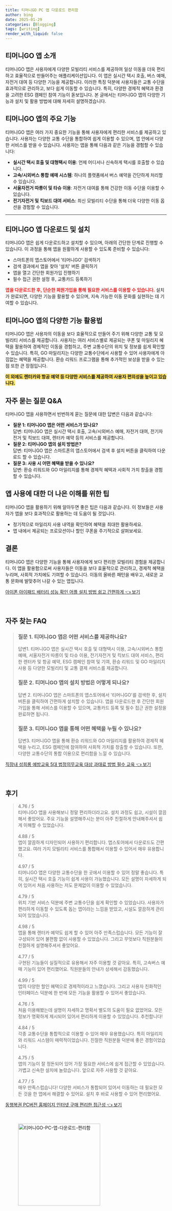 ```yaml
---
title: 티머니GO PC 앱 다운로드 편리함
author: bing
date: 2025-01-29
categories: [Blogging]
tags: [writing]
render_with_liquid: false
---
```



<h2 id='티머니GO_앱_소개'>티머니GO 앱 소개</h2>

<p>티머니GO 앱은 사용자에게 다양한 모빌리티 서비스를 제공하여 일상 이동을 더욱 편리하고 효율적으로 만들어주는 애플리케이션입니다. 이 앱은 실시간 택시 호출, 버스 예매, 자전거 대여 등 다양한 기능을 제공합니다. 이러한 특징 덕분에 사용자들은 교통 수단을 효과적으로 관리하고, 보다 쉽게 이동할 수 있습니다. 특히, 다양한 경제적 혜택과 환경을 고려한 ESG 캠페인 참여 기능이 돋보입니다. 본 글에서는 티머니GO 앱의 다양한 기능과 설치 및 활용 방법에 대해 자세히 설명하겠습니다.</p>

<h2 id='주요_기능'>티머니GO 앱의 주요 기능</h2>

<p>티머니GO 앱은 여러 가지 중요한 기능을 통해 사용자에게 편리한 서비스를 제공하고 있습니다. 사용자는 다양한 교통 수단을 통합하여 쉽게 이용할 수 있으며, 앱 안에서 다양한 서비스를 받을 수 있습니다. 사용자는 앱을 통해 다음과 같은 기능을 경험할 수 있습니다:</p>

<ul>
    <li><b>실시간 택시 호출 및 대형택시 이용</b>: 언제 어디서나 신속하게 택시를 호출할 수 있습니다.</li>
    <li><b>고속/시외버스 통합 예매 시스템</b>: 하나의 플랫폼에서 버스 예약을 간단하게 처리할 수 있습니다.</li>
    <li><b>서울자전거 따릉이 및 타슈 이용</b>: 자전거 대여를 통해 건강한 이동 수단을 이용할 수 있습니다.</li>
    <li><b>전기자전거 및 킥보드 대여 서비스</b>: 최신 모빌리티 수단을 통해 더욱 다양한 이동 옵션을 경험할 수 있습니다.</li>
</ul>

<hr />

<h2 id='앱_다운로드_및_설치'>티머니GO 앱 다운로드 및 설치</h2>

<p>티머니GO 앱은 쉽게 다운로드하고 설치할 수 있으며, 아래의 간단한 단계로 진행할 수 있습니다. 이 과정을 통해 앱을 원활하게 사용할 수 있도록 준비할 수 있습니다:</p>

<ul>
    <li>스마트폰의 앱스토어에서 '티머니GO' 검색하기</li>
    <li>검색 결과에서 앱을 찾아 '설치' 버튼 클릭하기</li>
    <li>앱을 열고 간단한 회원가입 진행하기</li>
    <li>필수 접근 권한 설정 후, 교통카드 등록하기</li>
</ul>

<p><b><span style="color: #ee2323;">앱을 다운로드한 후, 단순한 회원가입을 통해 필요한 서비스를 이용할 수 있습니다.</span></b> 설치가 완료되면, 다양한 기능을 활용할 수 있으며, 지속 가능한 이동 문화를 실현하는 데 기여할 수 있습니다.</p>

<h2 id='다양한_기능_활용법'>티머니GO 앱의 다양한 기능 활용법</h2>

<p>티머니GO 앱은 사용자의 이동을 보다 효율적으로 만들어 주기 위해 다양한 교통 및 모빌리티 서비스를 제공합니다. 사용자는 여러 서비스별로 제공되는 쿠폰 및 마일리지 혜택을 활용하여 경제적인 이동을 경험하고, 주변 교통수단의 위치 및 정보를 쉽게 확인할 수 있습니다. 특히, GO 마일리지는 다양한 교통수단에서 사용할 수 있어 사용자에게 아낌없는 혜택을 제공합니다. 환승 리워드 프로그램을 통해 추가적인 보상을 받을 수 있는 점 또한 큰 장점입니다.</p>

<p><b><span style="background-color: #ffe066;">이 외에도 렌터카와 항공 예약 등 다양한 서비스를 제공하여 사용자 편의성을 높이고 있습니다.</span></b></p>

<h2 id='자주_묻는_질문'>자주 묻는 질문 Q&A</h2>

<p>티머니GO 앱을 사용하면서 빈번하게 묻는 질문에 대한 답변은 다음과 같습니다:</p>

<ul>
    <li><b>질문 1: 티머니GO 앱은 어떤 서비스가 있나요?</b><br>답변: 티머니GO 앱은 실시간 택시 호출, 고속/시외버스 예매, 자전거 대여, 전기자전거 및 킥보드 대여, 렌터카 예약 등의 서비스를 제공합니다.</li>
    <li><b>질문 2: 티머니GO 앱의 설치 방법은?</b><br>답변: 티머니GO 앱은 스마트폰의 앱스토어에서 검색 후 설치 버튼을 클릭하여 다운로드 할 수 있습니다.</li>
    <li><b>질문 3: 사용 시 어떤 혜택을 받을 수 있나요?</b><br>답변: 환승 리워드와 GO 마일리지를 통해 경제적 혜택과 사회적 가치 창출을 경험할 수 있습니다.</li>
</ul>

<h2 id='앱_사용에_대한_팁'>앱 사용에 대한 더 나은 이해를 위한 팁</h2>

<p>티머니GO 앱을 활용하기 위해 알아두면 좋은 팁은 다음과 같습니다. 이 정보들은 사용자가 앱을 보다 효과적으로 활용하는 데 도움이 될 것입니다.</p>

<ul>
    <li>정기적으로 마일리지 사용 내역을 확인하여 혜택을 최대한 활용하세요.</li>
    <li>앱 내에서 제공되는 프로모션이나 할인 쿠폰을 주기적으로 살펴보세요.</li>
</ul>

<h2 id='결론'>결론</h2>

<p>티머니GO 앱은 다양한 기능을 통해 사용자에게 보다 편리한 모빌리티 경험을 제공합니다. 이 앱을 활용함으로써 사용자들은 이동을 보다 효율적으로 관리하고, 경제적 혜택을 누리며, 사회적 가치에도 기여할 수 있습니다. 이동의 올바른 패턴을 배우고, 새로운 교통 문화에 발맞추어 나갈 수 있는 앱입니다.</p>


<p><a class="click-button" title="아이폰 아이패드 배터리 성능 확인 어플 설치 방법 쉽고 간편하게" href="https://yellowplanner.github.io/posts/%EC%95%84%EC%9D%B4%ED%8F%B0-%EC%95%84%EC%9D%B4%ED%8C%A8%EB%93%9C-%EB%B0%B0%ED%84%B0%EB%A6%AC-%EC%84%B1%EB%8A%A5-%ED%99%95%EC%9D%B8-%EC%96%B4%ED%94%8C-%EC%84%A4%EC%B9%98-%EB%B0%A9%EB%B2%95-%EC%89%BD%EA%B3%A0-%EA%B0%84%ED%8E%B8%ED%95%98%EA%B2%8C/" rel="dofollow">아이폰 아이패드 배터리 성능 확인 어플 설치 방법 쉽고 간편하게 👈 보기</a></p><br>
<h2 id='자주_찾는_FAQ'>자주 찾는 FAQ</h2>
<div itemscope="" itemtype="https://schema.org/FAQPage"> 
<blockquote> 
<div itemscope="" itemprop="mainEntity" itemtype="https://schema.org/Question"> 
<h3 itemprop="name">질문 1. 티머니GO 앱은 어떤 서비스를 제공하나요?</h3> 
<div itemscope="" itemprop="acceptedAnswer" itemtype="https://schema.org/Answer"> 
<span itemprop="text"> 
<p>답변1. 티머니GO 앱은 실시간 택시 호출 및 대형택시 이용, 고속/시외버스 통합 예매, 서울자전거 따릉이 및 타슈 이용, 전기자전거 및 킥보드 대여 서비스, 편리한 렌터카 및 항공 예약, ESG 캠페인 참여 및 기여, 환승 리워드 및 GO 마일리지 사용 등 다양한 모빌리티 및 교통 결제 서비스를 제공합니다.</p> 
</span> 
</div> 
</div> 

<div itemscope="" itemprop="mainEntity" itemtype="https://schema.org/Question"> 
<h3 itemprop="name">질문 2. 티머니GO 앱의 설치 방법은 어떻게 되나요?</h3> 
<div itemscope="" itemprop="acceptedAnswer" itemtype="https://schema.org/Answer"> 
<span itemprop="text"> 
<p>답변 2. 티머니GO 앱은 스마트폰의 앱스토어에서 '티머니GO'를 검색한 후, 설치 버튼을 클릭하여 간편하게 설치할 수 있습니다. 앱을 다운로드한 후 간단한 회원가입을 통해 서비스를 이용할 수 있으며, 교통카드 등록 및 필수 접근 권한 설정을 완료하면 됩니다.</p> 
</span> 
</div> 
</div> 

<div itemscope="" itemprop="mainEntity" itemtype="https://schema.org/Question"> 
<h3 itemprop="name">질문 3. 티머니GO 앱을 통해 어떤 혜택을 누릴 수 있나요?</h3> 
<div itemscope="" itemprop="acceptedAnswer" itemtype="https://schema.org/Answer"> 
<span itemprop="text"> 
<p>답변3. 티머니GO 앱을 통해 환승 리워드와 GO 마일리지를 활용하여 경제적 혜택을 누리고, ESG 캠페인에 참여하여 사회적 가치를 창출할 수 있습니다. 또한, 다양한 교통수단의 통합 이용으로 편리함을 느낄 수 있습니다.</p> 
</span> 
</div> 
</div> 
</blockquote> 
</div>
<p><a class="click-button" title="직장내 성희롱 예방교육 5대 법정의무교육 대상 과태료 방법 필수 교육" href="https://yellowplanner.github.io/posts/%EC%A7%81%EC%9E%A5%EB%82%B4-%EC%84%B1%ED%9D%AC%EB%A1%B1-%EC%98%88%EB%B0%A9%EA%B5%90%EC%9C%A1-5%EB%8C%80-%EB%B2%95%EC%A0%95%EC%9D%98%EB%AC%B4%EA%B5%90%EC%9C%A1-%EB%8C%80%EC%83%81-%EA%B3%BC%ED%83%9C%EB%A3%8C-%EB%B0%A9%EB%B2%95-%ED%95%84%EC%88%98-%EA%B5%90%EC%9C%A1/" rel="dofollow">직장내 성희롱 예방교육 5대 법정의무교육 대상 과태료 방법 필수 교육 👈 보기</a></p><br>
<h2 id='후기'>후기</h2>
<div itemscope itemtype="https://schema.org/Product">
  <blockquote>
  <div itemprop="review" itemscope itemtype="https://schema.org/Review">
      <div itemprop="reviewRating" itemscope itemtype="https://schema.org/Rating"> <span itemprop="ratingValue">4.76</span> / <span itemprop="bestRating">5</span> </div>
      <span itemprop="reviewBody">티머니GO 앱을 사용해보니 정말 편리하더라고요. 설치 과정도 쉽고, 시설이 깔끔해서 좋았어요. 주요 기능을 설명해주시는 분이 아주 친절하게 안내해주셔서 쉽게 이해할 수 있었습니다.</span>
  </div>
  <br>
  <div itemprop="review" itemscope itemtype="https://schema.org/Review">
      <div itemprop="reviewRating" itemscope itemtype="https://schema.org/Rating"> <span itemprop="ratingValue">4.88</span> / <span itemprop="bestRating">5</span> </div>
      <span itemprop="reviewBody">앱이 깔끔하게 디자인되어 사용하기 편리합니다. 앱스토어에서 다운로드도 간편했고요. 여러 가지 모빌리티 서비스를 통합해서 이용할 수 있어서 매우 유용합니다.</span>
  </div>
  <br>
  <div itemprop="review" itemscope itemtype="https://schema.org/Review">
      <div itemprop="reviewRating" itemscope itemtype="https://schema.org/Rating"> <span itemprop="ratingValue">4.97</span> / <span itemprop="bestRating">5</span> </div>
      <span itemprop="reviewBody">티머니GO 앱은 다양한 교통수단을 한 곳에서 이용할 수 있어 정말 좋습니다. 특히, 실시간 택시 호출 기능이 쉽게 사용이 가능했습니다. 모든 설명이 자세하게 되어 있어서 처음 사용하는 저도 문제없이 이용할 수 있었습니다.</span>
  </div>
  <br>
  <div itemprop="review" itemscope itemtype="https://schema.org/Review">
      <div itemprop="reviewRating" itemscope itemtype="https://schema.org/Rating"> <span itemprop="ratingValue">4.79</span> / <span itemprop="bestRating">5</span> </div>
      <span itemprop="reviewBody">위치 기반 서비스 덕분에 주변 교통수단을 쉽게 확인할 수 있었습니다. 사용자가 편리하게 이동할 수 있도록 돕는 앱이라는 느낌을 받았고, 시설도 깔끔하게 관리되어 있었습니다.</span>
  </div>
  <br>
  <div itemprop="review" itemscope itemtype="https://schema.org/Review">
      <div itemprop="reviewRating" itemscope itemtype="https://schema.org/Rating"> <span itemprop="ratingValue">4.98</span> / <span itemprop="bestRating">5</span> </div>
      <span itemprop="reviewBody">앱을 통해 렌터카 예약도 쉽게 할 수 있어 아주 만족스럽습니다. 모든 기능이 잘 구성되어 있어 불편함 없이 사용할 수 있었습니다. 그리고 무엇보다 직원분들이 친절하게 설명해주셔서 좋았어요.</span>
  </div>
  <br>
  <div itemprop="review" itemscope itemtype="https://schema.org/Review">
      <div itemprop="reviewRating" itemscope itemtype="https://schema.org/Rating"> <span itemprop="ratingValue">4.77</span> / <span itemprop="bestRating">5</span> </div>
      <span itemprop="reviewBody">구현된 기능들이 실질적으로 유용해서 자주 이용할 것 같아요. 특히, 고속버스 예매 기능이 있어 편리했어요. 직원분들의 안내가 상세해서 감동했습니다.</span>
  </div>
  <br>
  <div itemprop="review" itemscope itemtype="https://schema.org/Review">
      <div itemprop="reviewRating" itemscope itemtype="https://schema.org/Rating"> <span itemprop="ratingValue">4.99</span> / <span itemprop="bestRating">5</span> </div>
      <span itemprop="reviewBody">앱의 다양한 할인 혜택으로 경제적이라고 느꼈습니다. 그리고 사용자 친화적인 인터페이스 덕분에 한 번에 모든 기능을 활용할 수 있어서 좋았습니다.</span>
  </div>
  <br>
  <div itemprop="review" itemscope itemtype="https://schema.org/Review">
      <div itemprop="reviewRating" itemscope itemtype="https://schema.org/Rating"> <span itemprop="ratingValue">4.76</span> / <span itemprop="bestRating">5</span> </div>
      <span itemprop="reviewBody">처음 이용해봤는데 설명이 자세하고 명확서 별도의 도움이 필요 없었어요. 모든 정보가 명확하게 제시되어 있어서 편리하게 이용할 수 있었습니다. 추천합니다!</span>
  </div>
  <br>
  <div itemprop="review" itemscope itemtype="https://schema.org/Review">
      <div itemprop="reviewRating" itemscope itemtype="https://schema.org/Rating"> <span itemprop="ratingValue">4.84</span> / <span itemprop="bestRating">5</span> </div>
      <span itemprop="reviewBody">각종 교통수단을 통합적으로 이용할 수 있어 매우 유용했습니다. 특히 마일리지와 리워드 시스템이 매력적이었습니다. 친절한 직원분들 덕분에 좋은 경험이었습니다.</span>
  </div>
  <br>
  <div itemprop="review" itemscope itemtype="https://schema.org/Review">
      <div itemprop="reviewRating" itemscope itemtype="https://schema.org/Rating"> <span itemprop="ratingValue">4.75</span> / <span itemprop="bestRating">5</span> </div>
      <span itemprop="reviewBody">앱의 기능이 잘 정돈되어 있어 가장 필요한 서비스에 쉽게 접근할 수 있었습니다. 가볍고 신속한 설치에 놀랐습니다. 앞으로 자주 사용할 것 같아요.</span>
  </div>
  <br>
  <div itemprop="review" itemscope itemtype="https://schema.org/Review">
      <div itemprop="reviewRating" itemscope itemtype="https://schema.org/Rating"> <span itemprop="ratingValue">4.77</span> / <span itemprop="bestRating">5</span> </div>
      <span itemprop="reviewBody">매우 만족스럽습니다! 다양한 서비스가 통합되어 있어서 이동하는 데 필요한 모든 것을 한 앱에서 해결할 수 있어요. 설치 후 바로 사용할 수 있어 편리했어요.</span>
  </div>
  </blockquote>
</div>
<p><a class="click-button" title="동행복권 PC버전 홈페이지 인터넷 구매 편리한 접근성" href="https://yellowplanner.github.io/posts/%EB%8F%99%ED%96%89%EB%B3%B5%EA%B6%8C-PC%EB%B2%84%EC%A0%84-%ED%99%88%ED%8E%98%EC%9D%B4%EC%A7%80-%EC%9D%B8%ED%84%B0%EB%84%B7-%EA%B5%AC%EB%A7%A4-%ED%8E%B8%EB%A6%AC%ED%95%9C-%EC%A0%91%EA%B7%BC%EC%84%B1/" rel="dofollow">동행복권 PC버전 홈페이지 인터넷 구매 편리한 접근성 👈 보기</a></p><br>
<figure class="image"><img src="https://yellowplanner.github.io/assets/img/thumbnail/티머니GO-PC-앱-다운로드-편리함.webp" alt="티머니GO-PC-앱-다운로드-편리함" width="256" height="256"></figure>